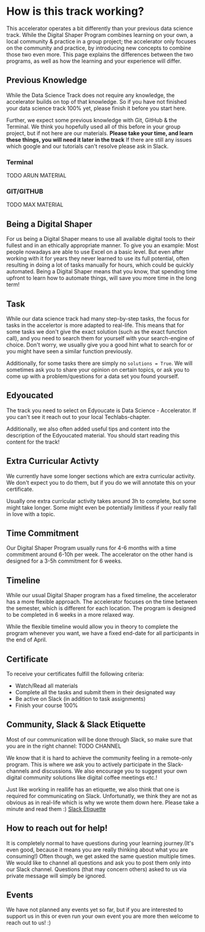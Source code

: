 # How is this track working?
This accelerator operates a bit differently than your previous data science track. While the Digital Shaper Program combines learning on your own, a local community & practice in a group project; the accelerator only focuses on the community and practice, by introducing new concepts to combine those two even more. This page explains the differences between the two programs, as well as how the learning and your experience will differ.

## Previous Knowledge
While the Data Science Track does not require any knowledge, the accelerator builds on top of that knowledge. So if you have not finished your data science track 100% yet, please finish it before you start here.

Further, we expect some previous knowledge with Git, GitHub & the Terminal. We think you hopefully used all of this before in your group project, but if not here are our materials. **Please take your time, and learn these things, you will need it later in the track** If there are still any issues which google and our tutorials can't resolve please ask in Slack.

### Terminal
TODO ARUN MATERIAL
### GIT/GITHUB
TODO MAX MATERIAL

## Being a Digital Shaper
For us being a Digital Shaper means to use all available digital tools to their fullest and in an ethically appropriate manner. To give you an example: Most people nowadays are able to use Excel on a basic level. But even after working with it for years they never learned to use its full potential, often resulting in doing a lot of tasks manually for hours, which could be quickly automated. Being a Digital Shaper means that you know, that spending time upfront to learn how to automate things, will save you more time in the long term!

## Task
While our data science track had many step-by-step tasks, the focus for tasks in the accelertor is more adapted to real-life. This means that for some tasks we don't give the exact solution (such as the exact function call), and you need to search them for yourself with your search-engine of choice. Don't worry, we usually give you a good hint what to search for or you might have seen a similar function previously.

Additionally, for some tasks there are simply no `solutions = True`. We will sometimes ask you to share your opinion on certain topics, or ask you to come up with a problem/questions for a data set you found yourself. 

## Edyoucated
The track you need to select on Edyoucate is Data Science - Accelerator. If you can't see it reach out to your local Techlabs-chapter. 

Additionally, we also often added useful tips and content into the description of the Edyoucated material. You should start reading this content for the track!

## Extra Curricular Activty
We currently have some longer sections which are extra curricular activity. We don't expect you to do them, but if you do we will annotate this on your certificate.

Usually one extra curricular activity takes around 3h to complete, but some might take longer. Some might even be potentially limitless if your really fall in love with a topic.

## Time Commitment
Our Digital Shaper Program usually runs for 4-6 months with a time commitment around 6-10h per week. The accelerator on the other hand is designed for a 3-5h commitment for 6 weeks. 

## Timeline
While our usual Digital Shaper program has a fixed timeline, the accelerator has a more flexible approach. The accelerator focuses on the time between the semester, which is different for each location. The program is designed to be completed in 6 weeks in a more relaxed way. 

While the flexible timeline would allow you in theory to complete the program whenever you want, we have a fixed end-date for all participants in the end of April.

## Certificate
To receive your certificates fulfill the following criteria:
- Watch/Read all materials
- Complete all the tasks and submit them in their designated way
- Be active on Slack (in addition to task assignments)
- Finish your course 100%

## Community, Slack & Slack Etiquette
Most of our communication will be done through Slack, so make sure that you are in the right channel: TODO CHANNEL

We know that it is hard to achieve the community feeling in a remote-only program. This is where we ask you to actively participate in the Slack-channels and discussions. We also encourage you to suggest your own digital community solutions like digital coffee meetings etc.!

Just like working in reallife has an etiquette, we also think that one is required for communicating on Slack.  Unfortunatly, we think they are not as obvious as in real-life which is why we wrote them down here. Please take a minute and read them :) 
[Slack Etiquette](slack-etiquette)

## How to reach out for help!
It is completely normal to have questions during your learning journey.(It's even good, because it means you are really thinking about what you are consuming!) Often though, we get asked the same question multiple times. We would like to channel all questions and ask you to post them only into our Slack channel. Questions (that may concern others) asked to us via private message will simply be ignored.

## Events

We have not planned any events yet so far, but if you are interested to support us in this or even run your own event you are more then welcome to reach out to us! :) 


